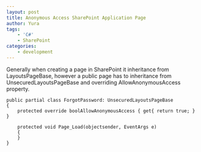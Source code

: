 ```yaml
---
layout: post
title: Anonymous Access SharePoint Application Page
author: Yura
tags:
    - 'C#'
    - SharePoint
categories:
    - development
---
```

Generally when creating a page in SharePoint it inheritance from LayoutsPageBase, however a public page has to inheritance from UnsecuredLayoutsPageBase and overriding AllowAnonymousAccess property.
<!--more-->
```
public partial class ForgotPassword: UnsecuredLayoutsPageBase
{
    protected override boolAllowAnonymousAccess { get{ return true; } }

    protected void Page_Load(objectsender, EventArgs e)
    {
    }
}
```
